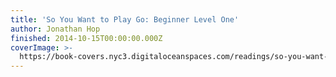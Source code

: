 ```yaml
---
title: 'So You Want to Play Go: Beginner Level One'
author: Jonathan Hop
finished: 2014-10-15T00:00:00.000Z
coverImage: >-
  https://book-covers.nyc3.digitaloceanspaces.com/readings/so-you-want-to-play-go-beginner-level-one-01.jpg
---
```

